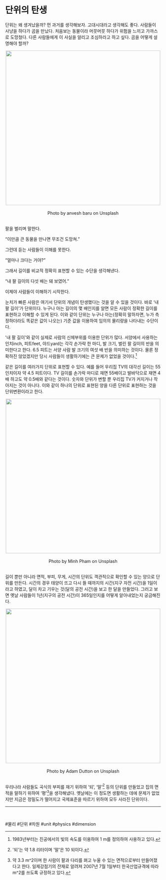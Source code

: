 

# 단위의 탄생
단위는 왜 생겨났을까? 먼 과거를 생각해보자. 고대시대라고 생각해도 좋다. 사람들이 사냥을 하다가 곰을 만났다. 처음보는 동물이라 머뭇머뭇 하다가 위험을 느끼고 가까스로 도망쳤다. 다른 사람들에게 이 사실을 알리고 조심하라고 하고 싶다. 곰을 어떻게 설명해야 할까?
 

<center>
  <img src='{{"/assets/img/단위/곰.jpg" | relative_url}}' width="500"><br>
<br>
Photo by anvesh baru on Unsplash
<br>
<br>
</center>

팔을 벌리며 말한다.

“이만큼 큰 동물을 만나면 무조건 도망쳐.”

그런데 듣는 사람들이 이해를 못한다.

“얼마나 크다는 거야?”

그래서 길이를 비교적 정확히 표현할 수 있는 수단을 생각해낸다.

“내 팔 길이의 다섯 배는 돼 보였어.”

이제야 사람들이 이해하기 시작한다.

눈치가 빠른 사람은 여기서 단위의 개념이 탄생했다는 것을 알 수 있을 것이다. 바로 ‘내 팔 길이’가 단위이다. 누구나 아는 길이의 몇 배인지를 알면 모든 사람이 정확한 길이를 표현하고 이해할 수 있게 된다. 이와 같이 단위는 누구나 아는(정확히 말하자면, 누가 측정하더라도 똑같은 값이 나오는) 기준 값을 이용하여 임의의 물리량을 나타내는 수단이다.

'내 팔 길이'와 같이 실제로 사람의 신체부위를 이용한 단위가 많다. 서양에서 사용하는 인치inch, 피트feet, 야드yard는 각각 손가락 한 마디, 발 크기, 벌린 팔 길이의 반을 의미한다고 한다. 6.5 피트는 서양 사람 발 크기의 여섯 배 반을 의미하는 것이다. 물론 정확하진 않았겠지만 당시 사람들이 생활하기에는 큰 문제가 없었을 것이다.[^1]

같은 길이를 여러가지 단위로 표현할 수 있다. 예를 들어 우리집 TV의 대각선 길이는 55 인치이자 약 4.5 피트이다. TV 길이를 손가락 마디로 재면 55배이고 발바닥으로 재면 4배 하고도 약 0.5배와 같다는 것이다. 숫자와 단위가 변할 뿐 우리집 TV가 커지거나 작아지는 것이 아니다. 이와 같이 하나의 단위로 표현된 양을 다른 단위로 표현하는 것을 단위변환이라고 한다.

<center>
  <img src='{{"/assets/img/단위/TV.jpg" | relative_url}}' width="500"><br>
<br>
Photo by Minh Pham on Unsplash
<br>
<br>
</center>

길이 뿐만 아니라 면적, 부피, 무게, 시간의 단위도 객관적으로 확인할 수 있는 양으로 단위를 만든다. 시간의 경우 태양이 뜨고 다시 뜰 때까지의 시간(지구 자전 시간)을 1일이라고 하였고, 달이 차고 기우는 것(달의 공전 시간)을 보고 한 달을 만들었다. 그러고 보면 옛날 사람들이 1년(지구의 공전 시간)이 365일인지를 어떻게 알아내었는지 궁금해진다.

<center>
  <img src='{{"/assets/img/단위/달.jpg" | relative_url}}' width="500"><br>
<br>
Photo by Adam Dutton on Unsplash
<br>
<br>
</center>

우리나라 사람들도 곡식의 부피를 재기 위하여 ‘되’, ‘말’[^2] 등의 단위를 만들었고 집의 면적을 말하기 위하여 ‘평’[^3]을 생각해냈다. 옛날에는 이 정도면 생활하는 데에 문제가 없었지만 지금은 정밀도가 떨어지고 국제표준을 따르기 위하여 모두 사라진 단위이다.

---
[^1]: 1983년부터는 진공에서의 빛의 속도를 이용하여 1 m를 정의하여 사용하고 있다.
[^2]: '되'는 약 1.8 리터이며 '말'은 10 되이다.
[^3]: 약 3.3 m^2이며 한 사람이 팔과 다리를 펴고 누울 수 있는 면적으로부터 만들어졌다고 한다. 일제강점기의 잔재로 알려져 2007년 7월 1일부터 한국산업규격에 따라 m^2를 쓰도록 규정하고 있다.

​

#물리 #단위 #차원 #unit #physics #dimension

